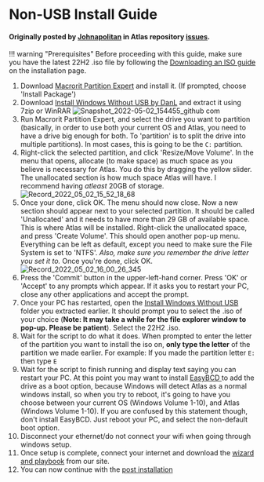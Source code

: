 # Non-USB Install Guide

#### Originally posted by [Johnapolitan](https://github.com/Johnapolitan) in Atlas repository [issues](https://github.com/Atlas-OS/Atlas/issues/153). 

!!! warning "Prerequisites"
	Before proceeding with this guide, make sure you have the latest 22H2 .iso file by following the [Downloading an ISO guide](../Installation.md#material-disc-download-an-iso) on the installation page.

1. Download [Macrorit Partition Expert](https://macrorit.com/download.html?mde&gclid=CjwKCAjwgr6TBhAGEiwA3aVuIVRrnYjiKkSiBiltjDX9mtl19KMJVRv3SUe_G_QfgmyVS78k0pyIZxoC61oQAvD_BwE)  and install it. (If prompted, choose 'Install Package')
2. Download [Install Windows Without USB by DanL](https://github.com/iidanL/InstallWindowsWithoutUSB) and extract it using 7zip or WinRAR
![Snapshot_2022-05-02_154455_github com](../../assets/images/iwwu.png)
3. Run Macrorit Partition Expert, and select the drive you want to partition (basically, in order to use both your current OS and Atlas, you need to have a drive big enough for both. To 'partition' is to split the drive into multiple partitions). In most cases, this is going to be the `C:` partition.
4. Right-click the selected partition, and click 'Resize/Move Volume'. In the menu that opens, allocate (to make space) as much space as you believe is necessary for Atlas. You do this by dragging the yellow slider. The unallocated section is how much space Atlas will have. I recommend having _atleast_ 20GB of storage.
![Record_2022_05_02_15_52_18_68](../../assets/videos/resize.gif)
5. Once your done, click OK. The menu should now close. Now a new section should appear next to your selected partition. It should be called 'Unallocated' and it needs to have more than 29 GB of available space. This is where Atlas will be installed. Right-click the unallocated space, and press 'Create Volume'. This should open another pop-up menu. Everything can be left as default, except you need to make sure the File System is set to 'NTFS'. _Also, make sure you remember the drive letter you set it to._ Once you're done, click OK.
![Record_2022_05_02_16_00_26_345](../../assets/videos/adding%20partition.gif)
6. Press the 'Commit' button in the upper-left-hand corner. Press 'OK' or 'Accept' to any prompts which appear. If it asks you to restart your PC, close any other applications and accept the prompt.
7. Once your PC has restarted, open the [Install Windows Without USB](https://github.com/iidanL/InstallWindowsWithoutUSB) folder you extracted earlier. It should prompt you to select the .iso of your choice (**Note: It may take a while for the file explorer window to pop-up. Please be patient**). Select the 22H2 .iso.
8.  Wait for the script to do what it does. When prompted to enter the letter of the partition you want to install the iso on, **only type the letter** of the partition we made earlier. For example: If you made the partition letter `E:` then type `E`
9.   Wait for the script to finish running and display text saying you can restart your PC. At this point you may want to install [EasyBCD ](https://cfcdn.neosmart.net/software/EasyBCD/community/EasyBCD%202.4.exe?response-content-disposition=attachment%3B%20filename%3D%22EasyBCD%202.4.exe%22&response-cache-control=max-age%3D1209600&Policy=eyJTdGF0ZW1lbnQiOlt7IlJlc291cmNlIjoiaHR0cHM6Ly9jZmNkbi5uZW9zbWFydC5uZXQvc29mdHdhcmUvRWFzeUJDRC9jb21tdW5pdHkvRWFzeUJDRCUyMDIuNC5leGU~cmVzcG9uc2UtY29udGVudC1kaXNwb3NpdGlvbj1hdHRhY2htZW50JTNCJTIwZmlsZW5hbWUlM0QlMjJFYXN5QkNEJTIwMi40LmV4ZSUyMlx1MDAyNnJlc3BvbnNlLWNhY2hlLWNvbnRyb2w9bWF4LWFnZSUzRDEyMDk2MDAiLCJDb25kaXRpb24iOnsiRGF0ZUxlc3NUaGFuIjp7IkFXUzpFcG9jaFRpbWUiOjE2NTE1MjU3NjV9fX1dfQ__&Signature=mCTUREPZ-vwYCm5CIUAmOAU8s2vkP0YDTQA2uOYEeI6yUMe~y8110aWHmEK5kAeyx7WI4v2j5yVPWYuZjyJC9g7Fwvkoa55yYJC3R-YpQ5GxH5BaBso4Zjok~srb72QMDt0dPgfRg3wZsNqNKxRV6pyIr1dZo-ioBNYshtqXgXT-fxv2iUluXkw9QPs2CKCwGOfOOqf3QqX1rmGjTikVKkBTwQwWq20OirLTrBBmjcgCnk2Z3FjgHtO9GICndQvl6ICn9YO5aPjCOcOXxQTu03001nPv~w4HmpRdN3XYgPliNlxwtF2zr~FmuKP~XES6mt5XhhCFvU3SDNnnohujDg__&Key-Pair-Id=APKAIPY5GEV5EHVOFFNQ)to add the drive as a boot option, because Windows will detect Atlas as a normal windows install, so when you try to reboot, it's going to have you choose between your current OS (Windows Volume 1-10), and Atlas (Windows Volume 1-10). If you are confused by this statement though, don't install EasyBCD. Just reboot your PC, and select the non-default boot option.
10. Disconnect your ethernet/do not connect your wifi when going through windows setup.
11. Once setup is complete, connect your internet and download the [wizard and playbook](https://atlasos.net/download) from our site.
12. You can now continue with the [post installation](../Installation.md#material-wrench-cog-outline-post-installation)
